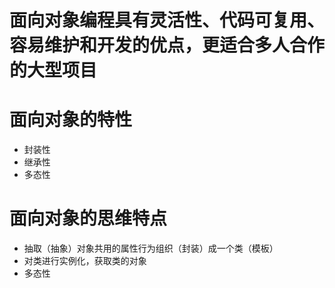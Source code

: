 # 面向对象编程具有灵活性、代码可复用、容易维护和开发的优点，更适合多人合作的大型项目

# 面向对象的特性
- 封装性
- 继承性
- 多态性

# 面向对象的思维特点
- 抽取（抽象）对象共用的属性行为组织（封装）成一个类（模板）
- 对类进行实例化，获取类的对象
- 多态性
